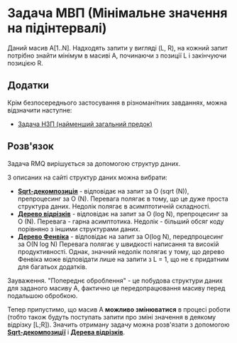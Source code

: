 # Задача МВП (Мінімальне значення на підінтервалі)

Даний масив A[1..N]. Надходять запити у вигляді (L, R), на кожний запит потрібно знайти мінімум в масиві A, починаючи з позиції L і закінчуючи позицією R.

## Додатки

Крім безпосереднього застосування в різноманітних завданнях, можна відзначити наступне:

* [Задача НЗП (найменший загальний предок)](lca)

## Розв'язок

Задача RMQ вирішується за допомогою структур даних.

З описаних на сайті структур даних можна вибрати:

* [**Sqrt-декомпозиція**](sqrt_decomposition) - відповідає на запит за O (sqrt (N)), препроцесинг за O (N).
Перевага полягає в тому, що це дуже проста структура даних. Недолік полягає в асимптотичній складності.
* [**Дерево відрізків**](segment_tree) - відповідає на запит за O (log N), препроцесинг за O (N).
Перевага - гарна асимптотика. Недолік - більший обсяг коду порівняно з іншими структурами даних.
* [**Дерево Фенвіка**](fenwick_tree) - відповідає на запит за O(log N), передпроцесинг за O(N log N)
Перевага полягає у швидкості написання та високій продуктивності. Однак, значний недолік полягає у тому, що дерево Фенвіка може відповідати лише на запити з L = 1, що не є придатним для багатьох додатків.

Зауваження. "Попереднє оброблення" - це побудова структури даних для заданого масиву А, фактично це передопрацювання масиву перед подальшою обробкою.

Тепер припустимо, що масив A **можливо змінюватися** в процесі роботи (тобто також будуть поступать запити про зміні значення в деякому відрізку [L;R]). Значить отриману задачу можна розв'язати з допомогою [**Sqrt-декомпозиції**](sqrt_decomposition) і [**Дерева відрізків**](segment_tree).